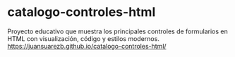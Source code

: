 # catalogo-controles-html
Proyecto educativo que muestra los principales controles de formularios en HTML con visualización, código y estilos modernos.
https://juansuarezb.github.io/catalogo-controles-html/

